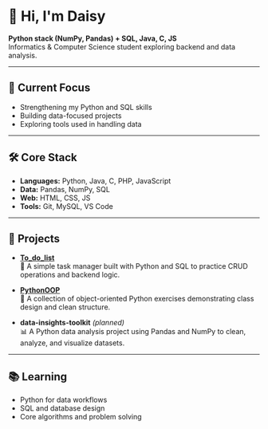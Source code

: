 # 👋 Hi, I'm Daisy

**Python stack (NumPy, Pandas) + SQL, Java, C, JS**  
Informatics & Computer Science student exploring backend and data analysis.

---

## 🧭 Current Focus
- Strengthening my Python and SQL skills  
- Building data-focused projects  
- Exploring tools used in handling data

---

## 🛠️ Core Stack
- **Languages:** Python, Java, C, PHP, JavaScript  
- **Data:** Pandas, NumPy, SQL  
- **Web:** HTML, CSS, JS  
- **Tools:** Git, MySQL, VS Code

---

## 📂 Projects
- **[To_do_list](https://github.com/daisylomo/to_do_list)**  
  🧭 A simple task manager built with Python and SQL to practice CRUD operations and backend logic.

- **[PythonOOP](https://github.com/daisylomo/PythonOOP)**  
  🐍 A collection of object-oriented Python exercises demonstrating class design and clean structure.

- **data-insights-toolkit** *(planned)*  
  📊 A Python data analysis project using Pandas and NumPy to clean, analyze, and visualize datasets.

---

## 📚 Learning
- Python for data workflows  
- SQL and database design  
- Core algorithms and problem solving

